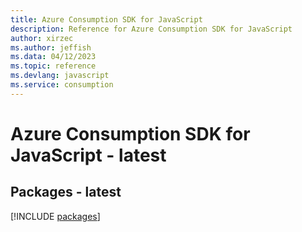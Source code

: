 ```yaml
---
title: Azure Consumption SDK for JavaScript
description: Reference for Azure Consumption SDK for JavaScript
author: xirzec
ms.author: jeffish
ms.data: 04/12/2023
ms.topic: reference
ms.devlang: javascript
ms.service: consumption
---
```

# Azure Consumption SDK for JavaScript - latest
## Packages - latest
[!INCLUDE [packages](consumption-index.md)]